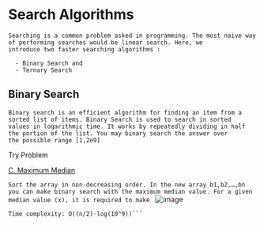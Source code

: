 # Search Algorithms
```
Searching is a common problem asked in programming. The most naive way of performing searches would be linear search. Here, we 
introduce two faster searching algorithms :

  - Binary Search and
  - Ternary Search
```

## Binary Search
```
Binary search is an efficient algorithm for finding an item from a sorted list of items. Binary Search is used to search in sorted
values in logarithmic time. It works by repeatedly dividing in half the portion of the list. You may binary search the answer over 
the possible range [1,2e9]
```
Try Problem

[C. Maximum Median](https://codeforces.com/contest/1201/problem/C)

```Sort the array in non-decreasing order. In the new array b1,b2,…,bn you can make binary search with the maximum median value. For a given median value (x), it is required to make ```
![image](https://user-images.githubusercontent.com/59710234/158398223-1986dcd2-bbe3-4156-8c98-ffd338bf4c72.png)
```operations. If this value is more than k, x can't be median, otherwise it can. 
Time complexity: O((n/2)⋅log(10^9))```
